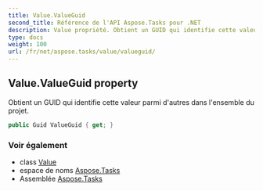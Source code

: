 ```yaml
---
title: Value.ValueGuid
second_title: Référence de l'API Aspose.Tasks pour .NET
description: Value propriété. Obtient un GUID qui identifie cette valeur parmi dautres dans lensemble du projet.
type: docs
weight: 100
url: /fr/net/aspose.tasks/value/valueguid/
---
```

## Value.ValueGuid property

Obtient un GUID qui identifie cette valeur parmi d'autres dans l'ensemble du projet.

```csharp
public Guid ValueGuid { get; }
```

### Voir également

* class [Value](../)
* espace de noms [Aspose.Tasks](../../value/)
* Assemblée [Aspose.Tasks](../../../)


